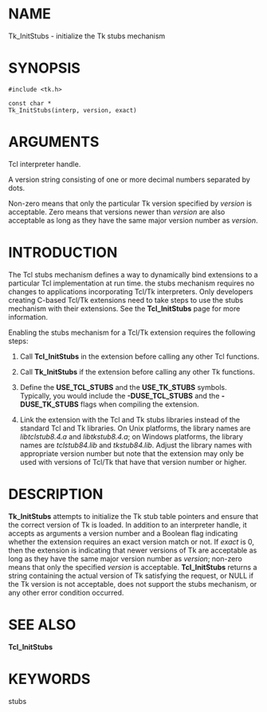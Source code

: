 # NAME

Tk_InitStubs - initialize the Tk stubs mechanism

# SYNOPSIS

    #include <tk.h>

    const char *
    Tk_InitStubs(interp, version, exact)

# ARGUMENTS

Tcl interpreter handle.

A version string consisting of one or more decimal numbers separated by
dots.

Non-zero means that only the particular Tk version specified by
*version* is acceptable. Zero means that versions newer than *version*
are also acceptable as long as they have the same major version number
as *version*.

# INTRODUCTION

The Tcl stubs mechanism defines a way to dynamically bind extensions to
a particular Tcl implementation at run time. the stubs mechanism
requires no changes to applications incorporating Tcl/Tk interpreters.
Only developers creating C-based Tcl/Tk extensions need to take steps to
use the stubs mechanism with their extensions. See the **Tcl_InitStubs**
page for more information.

Enabling the stubs mechanism for a Tcl/Tk extension requires the
following steps:

1.  Call **Tcl_InitStubs** in the extension before calling any other Tcl
    functions.

2.  Call **Tk_InitStubs** if the extension before calling any other Tk
    functions.

3.  Define the **USE_TCL_STUBS** and the **USE_TK_STUBS** symbols.
    Typically, you would include the **-DUSE_TCL_STUBS** and the
    **-DUSE_TK_STUBS** flags when compiling the extension.

4.  Link the extension with the Tcl and Tk stubs libraries instead of
    the standard Tcl and Tk libraries. On Unix platforms, the library
    names are *libtclstub8.4.a* and *libtkstub8.4.a*; on Windows
    platforms, the library names are *tclstub84.lib* and *tkstub84.lib*.
    Adjust the library names with appropriate version number but note
    that the extension may only be used with versions of Tcl/Tk that
    have that version number or higher.

# DESCRIPTION

**Tk_InitStubs** attempts to initialize the Tk stub table pointers and
ensure that the correct version of Tk is loaded. In addition to an
interpreter handle, it accepts as arguments a version number and a
Boolean flag indicating whether the extension requires an exact version
match or not. If *exact* is 0, then the extension is indicating that
newer versions of Tk are acceptable as long as they have the same major
version number as *version*; non-zero means that only the specified
*version* is acceptable. **Tcl_InitStubs** returns a string containing
the actual version of Tk satisfying the request, or NULL if the Tk
version is not acceptable, does not support the stubs mechanism, or any
other error condition occurred.

# SEE ALSO

**Tcl_InitStubs**

# KEYWORDS

stubs
